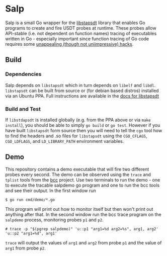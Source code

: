 # Salp

Salp is a small Go wrapper for the
[libstapsdt](https://github.com/sthima/libstapsdt) library that enables Go
programs to create and fire USDT probes at runtime. These probes allow
API-stable (i.e. not dependent on function names) tracing of executables written
in Go - especially important since function tracing of Go code requires some
[unappealing (though not uniimpressive)
hacks](http://www.brendangregg.com/blog/2017-01-31/golang-bcc-bpf-function-tracing.html).

## Build

### Dependencies

Salp depends on `libstapsdt` which in turn depends on `libelf` and `libdl`.
`libstapsdt` can be built from source or (for debian based distros) installed
via an Ubuntu PPA. Full instructions are available in the [docs for
libstapsdt](http://libstapsdt.readthedocs.io/en/latest/getting-started/getting-started.html)

### Build and Test

If `libstdapsdt` is installed globally (e.g. from the PPA above or via `make
install`), you should be able to simply `go build` or `go test`. However if you
have built `libstapsdt` form source then you will need to tell the `cgo` tool
how to find the headers and .so files for `libstapsdt` using the `CGO_CFLAGS`,
`CGO_LDFLAGS`, and `LD_LIBRARY_PATH` environment variables.

## Demo

This repository contains a demo executable that will fire two different probes
every second. The demo can be observed using the `trace` and `tplist` tools from
the [bcc](https://github.com/iovisor/bcc) project. Use two terminals to run the
demo - one to execute the tracable salpdemo go program and one to run the bcc
tools and see their output. In the first window run

```
$ go run cmd/demo/*.go
```

This program will print out how to monitor itself but then won't print out
anything after that. In the second window run the bcc trace program on the
`salpdemo` process, monitoring probes `p1` and `p2`.

```
# trace -p "$(pgrep salpdemo)" 'u::p1 "arg1=%d arg2=%s", arg1, arg2' 'u::p2 "arg1=%d", arg1'
```

`trace` will output the values of `arg1` and `arg2` from probe `p1` and the
value of `arg1` from probe `p2`.
